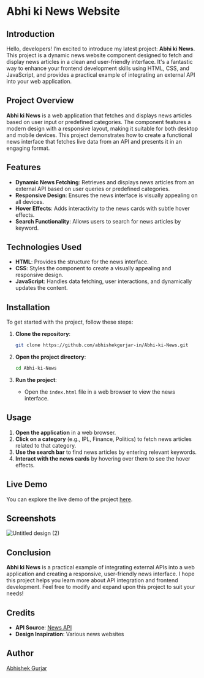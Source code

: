 # Abhi ki News Website

## Introduction

Hello, developers! I’m excited to introduce my latest project: **Abhi ki News**. This project is a dynamic news website component designed to fetch and display news articles in a clean and user-friendly interface. It's a fantastic way to enhance your frontend development skills using HTML, CSS, and JavaScript, and provides a practical example of integrating an external API into your web application.

## Project Overview

**Abhi ki News** is a web application that fetches and displays news articles based on user input or predefined categories. The component features a modern design with a responsive layout, making it suitable for both desktop and mobile devices. This project demonstrates how to create a functional news interface that fetches live data from an API and presents it in an engaging format.

## Features

- **Dynamic News Fetching**: Retrieves and displays news articles from an external API based on user queries or predefined categories.
- **Responsive Design**: Ensures the news interface is visually appealing on all devices.
- **Hover Effects**: Adds interactivity to the news cards with subtle hover effects.
- **Search Functionality**: Allows users to search for news articles by keyword.

## Technologies Used

- **HTML**: Provides the structure for the news interface.
- **CSS**: Styles the component to create a visually appealing and responsive design.
- **JavaScript**: Handles data fetching, user interactions, and dynamically updates the content.



## Installation

To get started with the project, follow these steps:

1. **Clone the repository**:
    ```bash
    git clone https://github.com/abhishekgurjar-in/Abhi-ki-News.git
    ```

2. **Open the project directory**:
    ```bash
    cd Abhi-ki-News
    ```

3. **Run the project**:
    - Open the `index.html` file in a web browser to view the news interface.

## Usage

1. **Open the application** in a web browser.
2. **Click on a category** (e.g., IPL, Finance, Politics) to fetch news articles related to that category.
3. **Use the search bar** to find news articles by entering relevant keywords.
4. **Interact with the news cards** by hovering over them to see the hover effects.



## Live Demo

You can explore the live demo of the project [here](https://abhishekgurjar.hashnode.dev/abhi-ki-news).
## Screenshots

![Untitled design (2)](https://github.com/user-attachments/assets/846fa9f2-0b1e-48bf-86a2-3bda2e1f9af5)


## Conclusion

**Abhi ki News** is a practical example of integrating external APIs into a web application and creating a responsive, user-friendly news interface. I hope this project helps you learn more about API integration and frontend development. Feel free to modify and expand upon this project to suit your needs!

## Credits

- **API Source**: [News API](https://newsapi.org/)
- **Design Inspiration**: Various news websites

## Author

[Abhishek Gurjar](https://github.com/abhishekgurjar-in)
